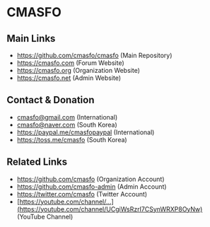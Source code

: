 
# CMASFO

## Main Links

* https://github.com/cmasfo/cmasfo (Main Repository)
* https://cmasfo.com (Forum Website)
* https://cmasfo.org (Organization Website)
* https://cmasfo.net (Admin Website)

## Contact & Donation

* cmasfo@gmail.com (International)
* cmasfo@naver.com (South Korea)
* https://paypal.me/cmasfopaypal (International)
* https://toss.me/cmasfo (South Korea)

## Related Links

* https://github.com/cmasfo (Organization Account)
* https://github.com/cmasfo-admin (Admin Account)
* https://twitter.com/cmasfo (Twitter Account)
* [https://youtube.com/channel/...](https://youtube.com/channel/UCgiWsRzrI7CSynWRXP8OyNw) (YouTube Channel)
